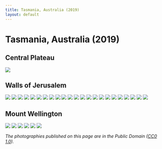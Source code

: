 ```yaml
---
title: Tasmania, Australia (2019)
layout: default
---
```


# Tasmania, Australia (2019)

## Central Plateau 

<img src="/data/nature-photography/tasmania-2019/800/IMG_20190316_073132.jpg" />

## Walls of Jerusalem

<img src="/data/nature-photography/tasmania-2019/800/IMG_20190316_122822.jpg" />
<img src="/data/nature-photography/tasmania-2019/800/IMG_20190316_125401.jpg" />
<img src="/data/nature-photography/tasmania-2019/800/IMG_20190316_130704.jpg" />
<img src="/data/nature-photography/tasmania-2019/800/IMG_20190316_131319.jpg" />
<img src="/data/nature-photography/tasmania-2019/800/IMG_20190316_135145.jpg" />
<img src="/data/nature-photography/tasmania-2019/800/IMG_20190316_140036.jpg" />
<img src="/data/nature-photography/tasmania-2019/800/IMG_20190316_142958.jpg" />
<img src="/data/nature-photography/tasmania-2019/800/IMG_20190316_143237.jpg" />
<img src="/data/nature-photography/tasmania-2019/800/IMG_20190316_143612.jpg" />
<img src="/data/nature-photography/tasmania-2019/800/IMG_20190316_144131.jpg" />
<img src="/data/nature-photography/tasmania-2019/800/IMG_20190316_150709.jpg" />
<img src="/data/nature-photography/tasmania-2019/800/IMG_20190316_150713.jpg" />
<img src="/data/nature-photography/tasmania-2019/800/IMG_20190316_163734.jpg" />
<img src="/data/nature-photography/tasmania-2019/800/IMG_20190317_073558.jpg" />
<img src="/data/nature-photography/tasmania-2019/800/IMG_20190317_080931.jpg" />
<img src="/data/nature-photography/tasmania-2019/800/IMG_20190317_082836.jpg" />
<img src="/data/nature-photography/tasmania-2019/800/IMG_20190317_084946.jpg" />
<img src="/data/nature-photography/tasmania-2019/800/IMG_20190317_084950.jpg" />
<img src="/data/nature-photography/tasmania-2019/800/IMG_20190317_090536.jpg" />
<img src="/data/nature-photography/tasmania-2019/800/IMG_20190317_090658.jpg" />
<img src="/data/nature-photography/tasmania-2019/800/IMG_20190317_100950.jpg" />
<img src="/data/nature-photography/tasmania-2019/800/IMG_20190317_105256.jpg" />
<img src="/data/nature-photography/tasmania-2019/800/IMG_20190317_115349.jpg" />

## Mount Wellington

<img src="/data/nature-photography/tasmania-2019/800/IMG_20190323_124407.jpg" />
<img src="/data/nature-photography/tasmania-2019/800/IMG_20190323_141346.jpg" />
<img src="/data/nature-photography/tasmania-2019/800/IMG_20190323_141446.jpg" />
<img src="/data/nature-photography/tasmania-2019/800/IMG_20190323_160607.jpg" />
<img src="/data/nature-photography/tasmania-2019/800/IMG_20190323_161234.jpg" />
<img src="/data/nature-photography/tasmania-2019/800/IMG_20190323_182352.jpg" />

*The photographies published on this page are in the Public Domain ([CC0 1.0](https://creativecommons.org/publicdomain/zero/1.0/)).*
